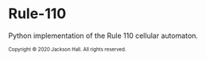 # Rule-110
Python implementation of the Rule 110 cellular automaton.

<sub><sup>Copyright © 2020 Jackson Hall. All rights reserved.</sup></sub>
